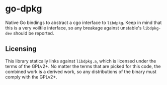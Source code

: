 go-dpkg
=======

Native Go bindings to abstract a cgo interface to `libdpkg`. Keep in mind
that this is a very voiltile interface, so any breakage against unstable's
`libdpkg-dev` should be reported.

Licensing
---------

This library statically links against `libdpkg.a`, which is licensed under
the terms of the GPLv2+. No matter the terms that are picked for this code,
the combined work is a derived work, so any distributions of the binary must
comply with the GPLv2+.
